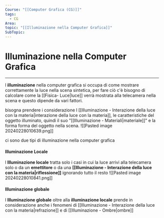 ```yaml
---
Course: "[[Computer Grafica (CG)]]"
tags:
  - CG
Area: 
topic: "[[Illuminazione nella Computer Grafica]]"
SubTopic:
---
```


# Illuminazione nella Computer Grafica
---
l __illuminazione__ nella computer grafica si occupa di come mostrare correttamente la luce nella scena sintetica, per fare ciò c'è bisogno di calcolare come la [[Fisica- Luce|luce]] verrà mostrata alla telecamera nella scena e questo dipende da vari fattori.

bisogna prendere i considerazione l [[Illuminazione - Interazione della luce con la materia|interazione della luce con la materia]], le caratteristiche del oggetto illuminato, quindi il suo "[[Illuminazione - Materiali|materiale]]" e la forma forma del oggetto nella scena. 
![[Pasted image 20240228010639.png]]

ci sono due tipi di illuminazione nella computer grafica

#### Illuminazione Locale
l __Illuminazione locale__ tratta solo i casi in cui la luce arrivi alla telecamera solo o da un __emettitore__ o da una __[[Illuminazione - Interazione della luce con la materia|riflessione]]__ ignorando tutto il resto 
![[Pasted image 20240228010841.png]]
#### Illuminazione globale
l __Illuminazione globale__ oltre alla __illuminazione locale__ prende in considerazione anche i fenomeni di [[Illuminazione - Interazione della luce con la materia|refrazione]] e di [[Illuminazione - Ombre|ombre]]